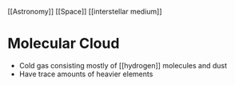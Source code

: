 [[Astronomy]] [[Space]] [[interstellar medium]]

# Molecular Cloud
- Cold gas consisting mostly of [[hydrogen]] molecules and dust
- Have trace amounts of heavier elements